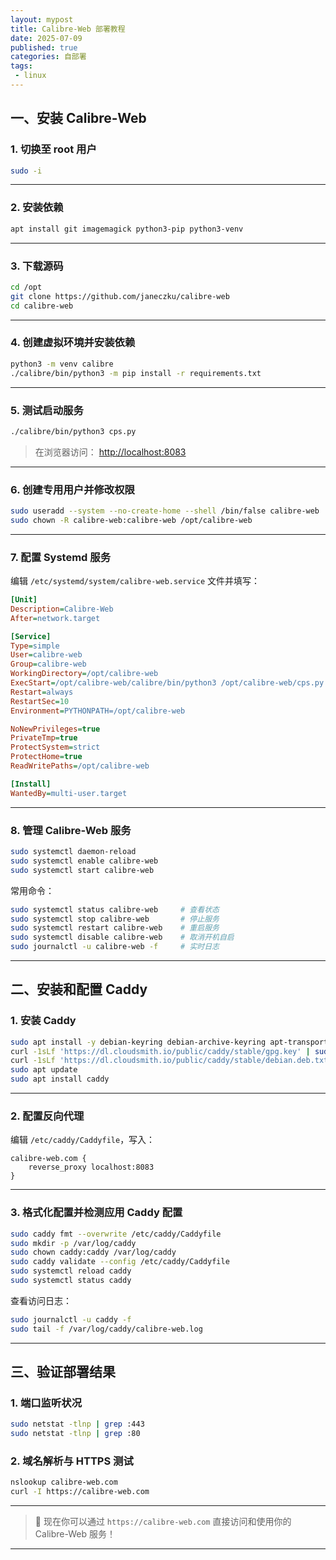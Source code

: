 ```yaml
---
layout: mypost
title: Calibre-Web 部署教程
date: 2025-07-09
published: true
categories: 自部署
tags: 
 - linux
---
```


## 一、安装 Calibre-Web

### 1. 切换至 root 用户

```bash
sudo -i
```

---

### 2. 安装依赖

```bash
apt install git imagemagick python3-pip python3-venv
```

---

### 3. 下载源码

```bash
cd /opt
git clone https://github.com/janeczku/calibre-web
cd calibre-web
```

---

### 4. 创建虚拟环境并安装依赖

```bash
python3 -m venv calibre
./calibre/bin/python3 -m pip install -r requirements.txt
```

---

### 5. 测试启动服务

```bash
./calibre/bin/python3 cps.py
```
> 在浏览器访问： [http://localhost:8083](http://localhost:8083)

---

### 6. 创建专用用户并修改权限

```bash
sudo useradd --system --no-create-home --shell /bin/false calibre-web
sudo chown -R calibre-web:calibre-web /opt/calibre-web
```

---

### 7. 配置 Systemd 服务

编辑 `/etc/systemd/system/calibre-web.service` 文件并填写：

```ini
[Unit]
Description=Calibre-Web
After=network.target

[Service]
Type=simple
User=calibre-web
Group=calibre-web
WorkingDirectory=/opt/calibre-web
ExecStart=/opt/calibre-web/calibre/bin/python3 /opt/calibre-web/cps.py
Restart=always
RestartSec=10
Environment=PYTHONPATH=/opt/calibre-web

NoNewPrivileges=true
PrivateTmp=true
ProtectSystem=strict
ProtectHome=true
ReadWritePaths=/opt/calibre-web

[Install]
WantedBy=multi-user.target
```

---

### 8. 管理 Calibre-Web 服务

```bash
sudo systemctl daemon-reload
sudo systemctl enable calibre-web
sudo systemctl start calibre-web
```
常用命令：
```bash
sudo systemctl status calibre-web     # 查看状态
sudo systemctl stop calibre-web       # 停止服务
sudo systemctl restart calibre-web    # 重启服务
sudo systemctl disable calibre-web    # 取消开机自启
sudo journalctl -u calibre-web -f     # 实时日志
```

---

## 二、安装和配置 Caddy

### 1. 安装 Caddy

```bash
sudo apt install -y debian-keyring debian-archive-keyring apt-transport-https curl
curl -1sLf 'https://dl.cloudsmith.io/public/caddy/stable/gpg.key' | sudo gpg --dearmor -o /usr/share/keyrings/caddy-stable-archive-keyring.gpg
curl -1sLf 'https://dl.cloudsmith.io/public/caddy/stable/debian.deb.txt' | sudo tee /etc/apt/sources.list.d/caddy-stable.list
sudo apt update
sudo apt install caddy
```

---

### 2. 配置反向代理

编辑 `/etc/caddy/Caddyfile`，写入：

```caddyfile
calibre-web.com {
    reverse_proxy localhost:8083
}
```

---

### 3. 格式化配置并检测应用 Caddy 配置

```bash
sudo caddy fmt --overwrite /etc/caddy/Caddyfile
sudo mkdir -p /var/log/caddy
sudo chown caddy:caddy /var/log/caddy
sudo caddy validate --config /etc/caddy/Caddyfile
sudo systemctl reload caddy
sudo systemctl status caddy
```

查看访问日志：
```bash
sudo journalctl -u caddy -f
sudo tail -f /var/log/caddy/calibre-web.log
```

---

## 三、验证部署结果

### 1. 端口监听状况

```bash
sudo netstat -tlnp | grep :443
sudo netstat -tlnp | grep :80
```

### 2. 域名解析与 HTTPS 测试

```bash
nslookup calibre-web.com
curl -I https://calibre-web.com
```

---

> 🎉 现在你可以通过 `https://calibre-web.com` 直接访问和使用你的 Calibre-Web 服务！

---
